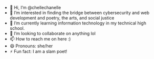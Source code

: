 - 👋 Hi, I’m @chellechanelle
- 👀 I’m interested in finding the bridge between cybersecurity and web development and poetry, the arts, and social justice
- 🌱 I’m currently learning information technology in my technical high school.
- 💞️ I’m looking to collaborate on anything lol
- 📫 How to reach me on here :)
- 😄 Pronouns: she/her
- ⚡ Fun fact: I am a slam poet!

<!---
chellechanelle/chellechanelle is a ✨ special ✨ repository because its `README.md` (this file) appears on your GitHub profile.
You can click the Preview link to take a look at your changes.
--->

